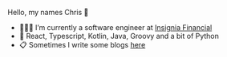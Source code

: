Hello, my names Chris 👋

- 🧑🏻‍💻 I’m currently a software engineer at [Insignia Financial](https://github.com/InsigniaFinancial)
- 🌱 React, Typescript, Kotlin, Java, Groovy and a bit of Python
- 📋 Sometimes I write some blogs [here](https://christopherdalziel.medium.com/)

<!-- ![Chris's github stats](https://github-readme-stats.vercel.app/api?username=ChristopherDalziel)
